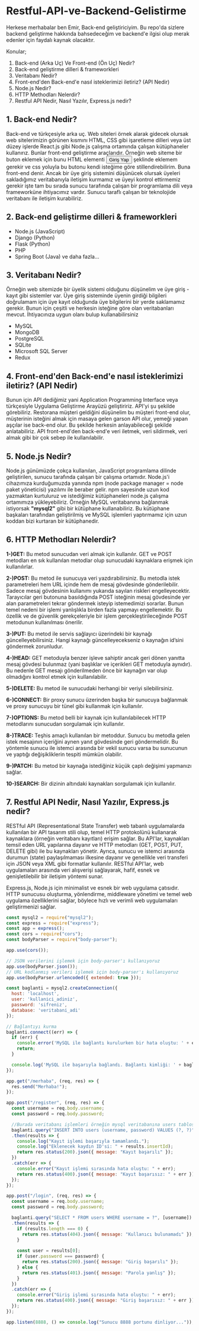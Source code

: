 # Restful-API-ve-Backend-Gelistirme
Herkese merhabalar ben Emir, Back-end geliştiriciyim. Bu repo'da sizlere backend geliştirme hakkında bahsedeceğim ve backend'e ilgisi olup merak edenler için faydalı kaynak olacaktır. 

Konular;
1. Back-end (Arka Uç) Ve Front-end (Ön Uç) Nedir?
2. Back-end geliştirme dilleri & frameworkleri
3. Veritabanı Nedir?
4. Front-end'den Back-end'e nasıl isteklerimizi iletiriz? (API Nedir)
5. Node.js Nedir?
6. HTTP Methodları Nelerdir?
7. Restful API Nedir, Nasıl Yazılır, Express.js nedir?

## 1. Back-end Nedir?
Back-end ve türkçesiyle arka uç. Web siteleri örnek alarak gidecek olursak web sitelerimizin görünen kısmını HTML, CSS gibi işaretleme dilleri veya üst düzey işlerde React.js gibi Node.js çalışma ortamında çalışan kütüphaneler kullanırız. Bunlar front-end geliştirme araçlarıdır. Örneğin web siteme bir buton eklemek için bunu HTML elementi <button>Giriş Yap</button> şeklinde eklemem gerekir ve css yoluyla bu butonu kendi isteğime göre stillendirebilirim. Buna front-end denir. Ancak bir üye giriş sistemini düşünücek olursak üyeleri sakladığımız veritabanıyla iletişim kurmamız ve üyeyi kontrol ettirmemiz gerekir işte tam bu sırada sunucu tarafında çalışan bir programlama dili veya frameworküne ihtiyacımız vardır. Sunucu taraflı çalışan bir teknolojide veritabanı ile iletişim kurabiliriz.

## 2. Back-end geliştirme dilleri & frameworkleri
- Node.js (JavaScript)
- Django (Python)
- Flask (Python)
- PHP
- Spring Boot (Java)
ve daha fazla...

## 3. Veritabanı Nedir?
Örneğin web sitemizde bir üyelik sistemi olduğunu düşünelim ve üye giriş - kayıt gibi sistemler var. Üye giriş sisteminde üyenin girdiği bilgileri doğrulamam için üye kayıt olduğunda üye bilgilerini bir yerde saklamamız gerekir. Bunun için çeşitli ve herkesin isteğine göre olan veritabanları mevcut. İhtiyacınıza uygun olanı bulup kullanabilirsiniz
- MySQL
- MongoDB
- PostgreSQL
- SQLite
- Microsoft SQL Server
- Redux

## 4. Front-end'den Back-end'e nasıl isteklerimizi iletiriz? (API Nedir)
Bunun için API dediğimiz yani Application Programming Interface veya türkçesiyle Uygulama Geliştirme Arayüzü geliştiririz. API'yi şu şekilde görebiliriz. Restorana müşteri geldiğini düşünelim bu müşteri front-end olur, müşterinin isteğini almak için masaya gelen garson API olur, yemeği yapan aşçılar ise back-end olur. Bu şekilde herkesin anlayabileceği şekilde anlatabiliriz. API front-end'den back-end'e veri iletmek, veri sildirmek, veri almak gibi bir çok sebep ile kullanılabilir.

## 5. Node.js Nedir?
Node.js günümüzde çokça kullanılan, JavaScript programlama dilinde geliştirilen, sunucu tarafında çalışan bir çalışma ortamıdır. Node.js'i cihazımıza kurduğumuzda yanında npm (node package manager = node paket yöneticisi) yazılımı ile beraber gelir. npm sayesinde uzun kod yazmaktan kurtuluruz ve istediğimiz kütüphaneleri node.js çalışma ortamımıza yükleyebiliriz. Örneğin MySQL veritabanına bağlanmak istiyorsak **"mysql2"** gibi bir kütüphane kullanabiliriz. Bu kütüphane başkaları tarafından geliştirilmiş ve MySQL işlemleri yaptırmamız için uzun koddan bizi kurtaran bir kütüphanedir.

## 6. HTTP Methodları Nelerdir?

**1-)GET:** Bu metod sunucudan veri almak için kullanılır. GET ve POST metodları en sık kullanılan metodlar olup sunucudaki kaynaklara erişmek için kullanılırlar.

**2-)POST:** Bu metod ile sunucuya veri yazdırabilirsiniz. Bu metodla istek parametreleri hem URL içinde hem de mesaj gövdesinde gönderilebilir. Sadece mesaj gövdesinin kullanımı yukarıda sayılan riskleri engelleyecektir. Tarayıcılar geri butonuna basıldığında POST isteğinin mesaj gövdesinde yer alan parametreleri tekrar göndermek isteyip istemedimizi sorarlar. Bunun temel nedeni bir işlemi yanlışlıkla birden fazla yapmayı engellemektir. Bu özellik ve de güvenlik gerekçeleriyle bir işlem gerçekleştirileceğinde POST metodunun kullanılması önerilir.

**3-)PUT:** Bu metod ile servis sağlayıcı üzerindeki bir kaynağı güncelleyebilirsiniz. Hangi kaynağı güncelleyecekseniz o kaynağın id’sini göndermek zorunludur.

**4-)HEAD:** GET metoduyla benzer işleve sahiptir ancak geri dönen yanıtta mesaj gövdesi bulunmaz (yani başlıklar ve içerikleri GET metoduyla aynıdır). Bu nedenle GET mesajı gönderilmeden önce bir kaynağın var olup olmadığını kontrol etmek için kullanılabilir.

**5-)DELETE:** Bu metod ile sunucudaki herhangi bir veriyi silebilirsiniz.

**6-)CONNECT:** Bir proxy sunucu üzerinden başka bir sunucuya bağlanmak ve proxy sunucuyu bir tünel gibi kullanmak için kullanılır.

**7-)OPTIONS:** Bu metod belli bir kaynak için kullanılabilecek HTTP metodlarını sunucudan sorgulamak için kullanılır.

**8-)TRACE:** Teşhis amaçlı kullanılan bir metoddur. Sunucu bu metodla gelen istek mesajının içeriğini aynen yanıt gövdesinde geri göndermelidir. Bu yöntemle sunucu ile istemci arasında bir vekil sunucu varsa bu sunucunun ve yaptığı değişikliklerin tespiti mümkün olabilir.

**9-)PATCH:** Bu metod bir kaynağa istediğiniz küçük çaplı değişimi yapmanızı sağlar.

**10-)SEARCH:** Bir dizinin altındaki kaynakları sorgulamak için kullanılır.


## 7. Restful API Nedir, Nasıl Yazılır, Express.js nedir?

RESTful API (Representational State Transfer) web tabanlı uygulamalarda kullanılan bir API tasarım stili olup, temel HTTP protokolünü kullanarak kaynaklara (örneğin veritabanı kayıtları) erişim sağlar. Bu API'lar, kaynakları temsil eden URL yapılarına dayanır ve HTTP metodları (GET, POST, PUT, DELETE gibi) ile bu kaynakları yönetir. Ayrıca, sunucu ve istemci arasında durumun (state) paylaşılmaması ilkesine dayanır ve genellikle veri transferi için JSON veya XML gibi formatlar kullanılır. RESTful API'lar, web uygulamaları arasında veri alışverişi sağlayarak, hafif, esnek ve genişletilebilir bir iletişim yöntemi sunar.

Express.js, Node.js için minimalist ve esnek bir web uygulama çatısıdır. HTTP sunucusu oluşturma, yönlendirme, middleware yönetimi ve temel web uygulama özelliklerini sağlar, böylece hızlı ve verimli web uygulamaları geliştirmenizi sağlar.

```javascript
const mysql2 = require("mysql2");
const express = require("express");
const app = express();
const cors = require("cors");
const bodyParser = require("body-parser");

app.use(cors());

// JSON verilerini işlemek için body-parser'ı kullanıyoruz
app.use(bodyParser.json());
// URL kodlanmış verileri işlemek için body-parser'ı kullanıyoruz
app.use(bodyParser.urlencoded({ extended: true }));

const baglanti = mysql2.createConnection({
  host: 'localhost',
  user: 'kullanici_adiniz',
  password: 'sifreniz',
  database: 'veritabani_adi'
});

// Bağlantıyı kurma
baglanti.connect((err) => {
  if (err) {
    console.error('MySQL ile bağlantı kurulurken bir hata oluştu: ' + err.stack);
    return;
  }

  console.log('MySQL ile başarıyla bağlandı. Bağlantı kimliği: ' + baglanti.threadId);
});

app.get("/merhaba", (req, res) => {
  res.send("Merhaba!");
});

app.post("/register", (req, res) => {
  const username = req.body.username;
  const password = req.body.password;

  //Burada veritabanı işlemleri örneğin mysql veritabanına users tablosuna kaydettirme
  baglanti.query("INSERT INTO users (username, password) VALUES (?, ?)", [username, password])
  .then(results => {
    console.log("Kayıt işlemi başarıyla tamamlandı.");
    console.log("Eklenecek kaydın ID'si: " + results.insertId);
    return res.status(200).json({ message: "Kayıt başarılı" });
  })
  .catch(err => {
    console.error("Kayıt işlemi sırasında hata oluştu: " + err);
    return res.status(400).json({ message: "Kayıt başarısız: " + err });
  });
});

app.post("/login", (req, res) => {
  const username = req.body.username;
  const password = req.body.password;

  baglanti.query("SELECT * FROM users WHERE username = ?", [username])
  .then(results => {
    if (results.length === 0) {
      return res.status(404).json({ message: "Kullanıcı bulunamadı" });
    }
        
    const user = results[0];
    if (user.password === password) {
      return res.status(200).json({ message: "Giriş başarılı" });
    } else {
      return res.status(401).json({ message: "Parola yanlış" });
    }
  })
  .catch(err => {
    console.error("Giriş işlemi sırasında hata oluştu: " + err);
    return res.status(400).json({ message: "Giriş başarısız: " + err });
  });
});

app.listen(8888, () => console.log("Sunucu 8888 portunu dinliyor..."));
```




